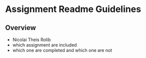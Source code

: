 # Assignment Readme Guidelines

## Overview

- Nicolai Theis Rolib
- which assignment are included
- which one are completed and which one are not

